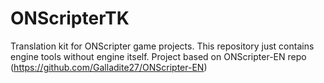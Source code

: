 # ONScripterTK
Translation kit for ONScripter game projects. This repository just contains engine tools without engine itself. Project based on ONScripter-EN repo (https://github.com/Galladite27/ONScripter-EN)
